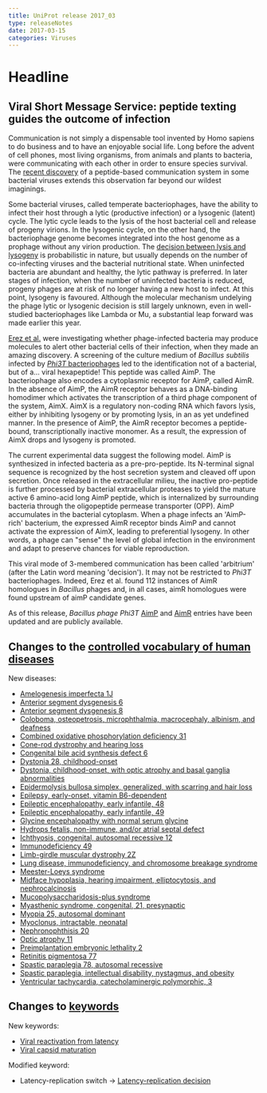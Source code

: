 ```yaml
---
title: UniProt release 2017_03
type: releaseNotes
date: 2017-03-15
categories: Viruses
---
```


# Headline

## Viral Short Message Service: peptide texting guides the outcome of infection

Communication is not simply a dispensable tool invented by Homo sapiens to do business and to have an enjoyable social life. Long before the advent of cell phones, most living organisms, from animals and plants to bacteria, were communicating with each other in order to ensure species survival. The [recent discovery](https://www.ncbi.nlm.nih.gov/pubmed/28099413) of a peptide-based communication system in some bacterial viruses extends this observation far beyond our wildest imaginings.

Some bacterial viruses, called temperate bacteriophages, have the ability to infect their host through a lytic (productive infection) or a lysogenic (latent) cycle. The lytic cycle leads to the lysis of the host bacterial cell and release of progeny virions. In the lysogenic cycle, on the other hand, the bacteriophage genome becomes integrated into the host genome as a prophage without any virion production. The [decision between lysis and lysogeny](http://viralzone.expasy.org/all_by_protein/3964.html) is probabilistic in nature, but usually depends on the number of co-infecting viruses and the bacterial nutritional state. When uninfected bacteria are abundant and healthy, the lytic pathway is preferred. In later stages of infection, when the number of uninfected bacteria is reduced, progeny phages are at risk of no longer having a new host to infect. At this point, lysogeny is favoured. Although the molecular mechanism undelying the phage lytic or lysogenic decision is still largely unknown, even in well-studied bacteriophages like Lambda or Mu, a substantial leap forward was made earlier this year.

[Erez et al.](https://www.ncbi.nlm.nih.gov/pubmed/28099413) were investigating whether phage-infected bacteria may produce molecules to alert other bacterial cells of their infection, when they made an amazing discovery. A screening of the culture medium of _Bacillus subtilis_ infected by [_Phi3T_ bacteriophages](http://www.uniprot.org/taxonomy/10736) led to the identification not of a bacterial, but of a... viral hexapeptide! This peptide was called AimP. The bacteriophage also encodes a cytoplasmic receptor for AimP, called AimR. In the absence of AimP, the AimR receptor behaves as a DNA-binding homodimer which activates the transcription of a third phage component of the system, AimX. AimX is a regulatory non-coding RNA which favors lysis, either by inhibiting lysogeny or by promoting lysis, in an as yet undefined manner. In the presence of AimP, the AimR receptor becomes a peptide-bound, transcriptionally inactive monomer. As a result, the expression of AimX drops and lysogeny is promoted.

The current experimental data suggest the following model. AimP is synthesized in infected bacteria as a pre-pro-peptide. Its N-terminal signal sequence is recognized by the host secretion system and cleaved off upon secretion. Once released in the extracellular milieu, the inactive pro-peptide is further processed by bacterial extracellular proteases to yield the mature active 6 amino-acid long AimP peptide, which is internalized by surrounding bacteria through the oligopeptide permease transporter (OPP). AimP accumulates in the bacterial cytoplasm. When a phage infects an 'AimP-rich' bacterium, the expressed AimR receptor binds AimP and cannot activate the expression of AimX, leading to preferential lysogeny. In other words, a phage can "sense" the level of global infection in the environment and adapt to preserve chances for viable reproduction.

This viral mode of 3-membered communication has been called 'arbitrium' (after the Latin word meaning 'decision'). It may not be restricted to _Phi3T_ bacteriophages. Indeed, Erez et al. found 112 instances of AimR homologues in _Bacillus_ phages and, in all cases, aimR homologues were found upstream of aimP candidate genes.

As of this release, _Bacillus phage Phi3T_ [AimP](http://www.uniprot.org/uniprotkb?query=gene:aimp+AND+organism_id:10736+AND+reviewed:true) and [AimR](http://www.uniprot.org/uniprotkb?query=gene:aimr+AND+organism_id:10736+AND+reviewed:true) entries have been updated and are publicly available.

## Changes to the [controlled vocabulary of human diseases](https://ftp.uniprot.org/pub/databases/uniprot/current_release/knowledgebase/complete/docs/humdisease)

New diseases:

- [Amelogenesis imperfecta 1J](http://www.uniprot.org/diseases/DI-04931)
- [Anterior segment dysgenesis 6](http://www.uniprot.org/diseases/DI-04923)
- [Anterior segment dysgenesis 8](http://www.uniprot.org/diseases/DI-04922)
- [Coloboma, osteopetrosis, microphthalmia, macrocephaly, albinism, and deafness](http://www.uniprot.org/diseases/DI-04925)
- [Combined oxidative phosphorylation deficiency 31](http://www.uniprot.org/diseases/DI-04916)
- [Cone-rod dystrophy and hearing loss](http://www.uniprot.org/diseases/DI-04912)
- [Congenital bile acid synthesis defect 6](http://www.uniprot.org/diseases/DI-04924)
- [Dystonia 28, childhood-onset](http://www.uniprot.org/diseases/DI-04935)
- [Dystonia, childhood-onset, with optic atrophy and basal ganglia abnormalities](http://www.uniprot.org/diseases/DI-04936)
- [Epidermolysis bullosa simplex, generalized, with scarring and hair loss](http://www.uniprot.org/diseases/DI-04933)
- [Epilepsy, early-onset, vitamin B6-dependent](http://www.uniprot.org/diseases/DI-04934)
- [Epileptic encephalopathy, early infantile, 48](http://www.uniprot.org/diseases/DI-04937)
- [Epileptic encephalopathy, early infantile, 49](http://www.uniprot.org/diseases/DI-04919)
- [Glycine encephalopathy with normal serum glycine](http://www.uniprot.org/diseases/DI-04929)
- [Hydrops fetalis, non-immune, and/or atrial septal defect](http://www.uniprot.org/diseases/DI-04930)
- [Ichthyosis, congenital, autosomal recessive 12](http://www.uniprot.org/diseases/DI-04921)
- [Immunodeficiency 49](http://www.uniprot.org/diseases/DI-04911)
- [Limb-girdle muscular dystrophy 2Z](http://www.uniprot.org/diseases/DI-04915)
- [Lung disease, immunodeficiency, and chromosome breakage syndrome](http://www.uniprot.org/diseases/DI-04908)
- [Meester-Loeys syndrome](http://www.uniprot.org/diseases/DI-04917)
- [Midface hypoplasia, hearing impairment, elliptocytosis, and nephrocalcinosis](http://www.uniprot.org/diseases/DI-04939)
- [Mucopolysaccharidosis-plus syndrome](http://www.uniprot.org/diseases/DI-04927)
- [Myasthenic syndrome, congenital, 21, presynaptic](http://www.uniprot.org/diseases/DI-04909)
- [Myopia 25, autosomal dominant](http://www.uniprot.org/diseases/DI-04910)
- [Myoclonus, intractable, neonatal](http://www.uniprot.org/diseases/DI-04913)
- [Nephronophthisis 20](http://www.uniprot.org/diseases/DI-04920)
- [Optic atrophy 11](http://www.uniprot.org/diseases/DI-04928)
- [Preimplantation embryonic lethality 2](http://www.uniprot.org/diseases/DI-04914)
- [Retinitis pigmentosa 77](http://www.uniprot.org/diseases/DI-04926)
- [Spastic paraplegia 78, autosomal recessive](http://www.uniprot.org/diseases/DI-04938)
- [Spastic paraplegia, intellectual disability, nystagmus, and obesity](http://www.uniprot.org/diseases/DI-04932)
- [Ventricular tachycardia, catecholaminergic polymorphic, 3](http://www.uniprot.org/diseases/DI-04918)

## Changes to [keywords](https://ftp.uniprot.org/pub/databases/uniprot/current_release/knowledgebase/complete/docs/keywlist)

New keywords:

- [Viral reactivation from latency](http://www.uniprot.org/keywords/KW-1272)
- [Viral capsid maturation](http://www.uniprot.org/keywords/KW-1273)

Modified keyword:

- Latency-replication switch -&gt; [Latency-replication decision](http://www.uniprot.org/keywords/KW-1252)
